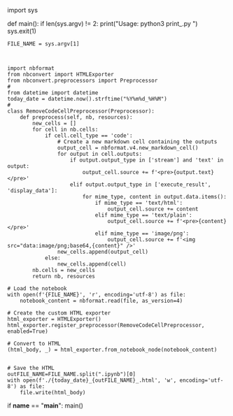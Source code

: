import sys

def main():
    if len(sys.argv) != 2:
        print("Usage: python3 print_.py <file>")
        sys.exit(1)
    
    FILE_NAME = sys.argv[1]



    import nbformat
    from nbconvert import HTMLExporter
    from nbconvert.preprocessors import Preprocessor
    #
    from datetime import datetime
    today_date = datetime.now().strftime("%Y%m%d_%H%M")
    #
    class RemoveCodeCellPreprocessor(Preprocessor):
        def preprocess(self, nb, resources):
            new_cells = []
            for cell in nb.cells:
                if cell.cell_type == 'code':
                    # Create a new markdown cell containing the outputs
                    output_cell = nbformat.v4.new_markdown_cell()
                    for output in cell.outputs:
                        if output.output_type in ['stream'] and 'text' in output:
                            output_cell.source += f'<pre>{output.text}</pre>'
                        elif output.output_type in ['execute_result', 'display_data']:
                            for mime_type, content in output.data.items():
                                if mime_type == 'text/html':
                                    output_cell.source += content
                                elif mime_type == 'text/plain':
                                    output_cell.source += f'<pre>{content}</pre>'
                                elif mime_type == 'image/png':
                                    output_cell.source += f'<img src="data:image/png;base64,{content}" />'
                    new_cells.append(output_cell)
                else:
                    new_cells.append(cell)
            nb.cells = new_cells
            return nb, resources

    # Load the notebook
    with open(f'{FILE_NAME}', 'r', encoding='utf-8') as file:
        notebook_content = nbformat.read(file, as_version=4)

    # Create the custom HTML exporter
    html_exporter = HTMLExporter()
    html_exporter.register_preprocessor(RemoveCodeCellPreprocessor, enabled=True)

    # Convert to HTML
    (html_body, _) = html_exporter.from_notebook_node(notebook_content)

    
    # Save the HTML
    outFILE_NAME=FILE_NAME.split(".ipynb")[0]
    with open(f'./{today_date}_{outFILE_NAME}_.html', 'w', encoding='utf-8') as file:
        file.write(html_body)

if __name__ == "__main__":
    main()